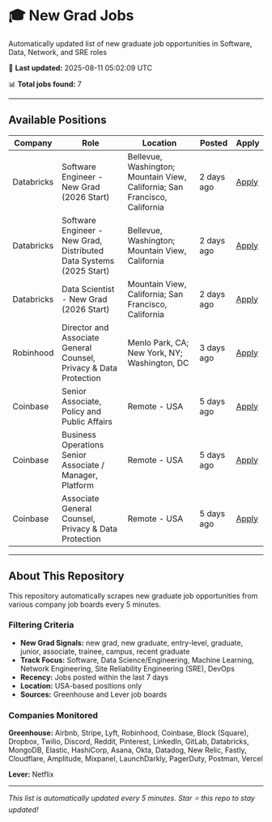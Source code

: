# 🎓 New Grad Jobs

Automatically updated list of new graduate job opportunities in Software, Data, Network, and SRE roles

🔄 **Last updated:** 2025-08-11 05:02:09 UTC

📊 **Total jobs found:** 7

---

## Available Positions

| Company | Role | Location | Posted | Apply |
| --- | --- | --- | --- | --- |
| Databricks | Software Engineer - New Grad (2026 Start) | Bellevue, Washington; Mountain View, California; San Francisco, California | 2 days ago | [Apply](https://databricks.com/company/careers/open-positions/job?gh_jid=6865698002) |
| Databricks | Software Engineer - New Grad, Distributed Data Systems (2025 Start) | Bellevue, Washington; Mountain View, California | 2 days ago | [Apply](https://databricks.com/company/careers/open-positions/job?gh_jid=6865704002) |
| Databricks | Data Scientist - New Grad (2026 Start) | Mountain View, California; San Francisco, California | 2 days ago | [Apply](https://databricks.com/company/careers/open-positions/job?gh_jid=6866554002) |
| Robinhood | Director and Associate General Counsel, Privacy & Data Protection | Menlo Park, CA; New York, NY; Washington, DC | 3 days ago | [Apply](https://boards.greenhouse.io/robinhood/jobs/6874545?t=gh_src=&gh_jid=6874545) |
| Coinbase | Senior Associate, Policy and Public Affairs | Remote - USA | 5 days ago | [Apply](https://www.coinbase.com/careers/positions/6545769?gh_jid=6545769) |
| Coinbase | Business Operations Senior Associate / Manager, Platform | Remote - USA | 5 days ago | [Apply](https://www.coinbase.com/careers/positions/7087061?gh_jid=7087061) |
| Coinbase | Associate General Counsel, Privacy & Data Protection | Remote - USA | 5 days ago | [Apply](https://www.coinbase.com/careers/positions/7028673?gh_jid=7028673) |

---

## About This Repository

This repository automatically scrapes new graduate job opportunities from various company job boards every 5 minutes. 

### Filtering Criteria
- **New Grad Signals:** new grad, new graduate, entry-level, graduate, junior, associate, trainee, campus, recent graduate
- **Track Focus:** Software, Data Science/Engineering, Machine Learning, Network Engineering, Site Reliability Engineering (SRE), DevOps
- **Recency:** Jobs posted within the last 7 days
- **Location:** USA-based positions only
- **Sources:** Greenhouse and Lever job boards

### Companies Monitored
**Greenhouse:** Airbnb, Stripe, Lyft, Robinhood, Coinbase, Block (Square), Dropbox, Twilio, Discord, Reddit, Pinterest, LinkedIn, GitLab, Databricks, MongoDB, Elastic, HashiCorp, Asana, Okta, Datadog, New Relic, Fastly, Cloudflare, Amplitude, Mixpanel, LaunchDarkly, PagerDuty, Postman, Vercel

**Lever:** Netflix

---

*This list is automatically updated every 5 minutes. Star ⭐ this repo to stay updated!*

